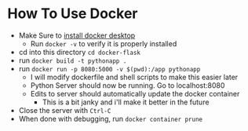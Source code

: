 # How To Use Docker

- Make Sure to [install docker desktop](https://docs.docker.com/get-docker/)
	- Run `docker -v` to verify it is properly installed
- cd into this directory `cd docker-flask`
- run `docker build -t pythonapp .`
- run `docker run -p 8080:5000 -v $(pwd):/app pythonapp`
	- I will modify dockerfile and shell scripts to make this easier later
	- Python Server should now be running. Go to localhost:8080
	- Edits to server should automatically update the docker container
		- This is a bit janky and i'll make it better in the future
- Close the server with `Ctrl-C`
- When done with debugging, run `docker container prune`
